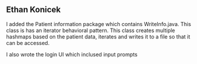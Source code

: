 ## Ethan Konicek

I added the Patient information package which contains WriteInfo.java. This class is has an iterator behavioral pattern. 
This class creates multiple hashmaps based on the patient data, iterates and writes it to a file so that it can be accessed.

I also wrote the login UI which inclused input prompts

